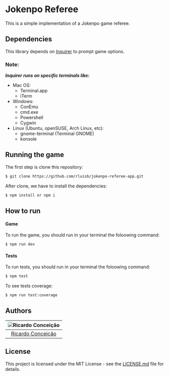 # Jokenpo Referee

This is a simple implementation of a Jokenpo game referee.


## Dependencies

This library depends on [Inquirer](https://github.com/SBoudrias/Inquirer.js) to prompt game options.
### Note:
***Inquirer runs on specific terminals like:***
- Mac OS:
  - Terminal.app
  - iTerm
- Windows:
  - ConEmu
  - cmd.exe
  - Powershell
  - Cygwin
- Linux (Ubuntu, openSUSE, Arch Linux, etc):
  - gnome-terminal (Terminal GNOME)
  - konsole

## Running the game

The first step is clone this repository:
```sh
$ git clone https://github.com/rluisb/jokenpo-referee-app.git
```

After clone, we have to install the dependencies:
```sh
$ npm install or npm i
```

## How to run

#### Game

To run the game, you should run in your terminal the foloowing command:

```sh
$ npm run dev
```

#### Tests
To run tests, you should run in your terminal the foloowing command:
```sh
$ npm test
```

To see tests coverage:
```sh
$ npm run test:coverage
```


## Authors

| ![Ricardo Conceição](https://avatars1.githubusercontent.com/u/11237921?v=3&s=150)|
|:---------------------:|
|  [Ricardo Conceição](https://github.com/rluisb/)   |


## License

This project is licensed under the MIT License - see the [LICENSE.md](LICENSE.md) file for details.

